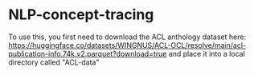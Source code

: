 # NLP-concept-tracing


To use this, you first need to download the ACL anthology dataset here: https://huggingface.co/datasets/WINGNUS/ACL-OCL/resolve/main/acl-publication-info.74k.v2.parquet?download=true and place it into a local directory called "ACL-data"
